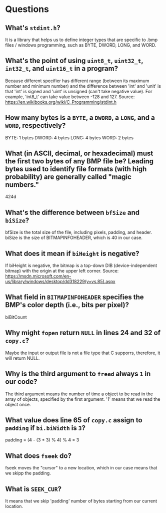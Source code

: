 # Questions

## What's `stdint.h`?

It is a library that helps us to define integer types that are specific to .bmp files / windows programming, such as BYTE, DWORD, LONG, and WORD.

## What's the point of using `uint8_t`, `uint32_t`, `int32_t`, and `uint16_t` in a program?

Because different specifier has different range (between its maximum number and minimum number) and the difference between 'int' and 'unit' is
that 'int' is signed and 'uint' is unsigned (can't take negative value).
For example, 'int8_t' can take value between -128 and 127.
Source: https://en.wikibooks.org/wiki/C_Programming/stdint.h

## How many bytes is a `BYTE`, a `DWORD`, a `LONG`, and a `WORD`, respectively?

BYTE: 1 bytes
DWORD: 4 bytes
LONG: 4 bytes
WORD: 2 bytes

## What (in ASCII, decimal, or hexadecimal) must the first two bytes of any BMP file be? Leading bytes used to identify file formats (with high probability) are generally called "magic numbers."

424d

## What's the difference between `bfSize` and `biSize`?

bfSize is the total size of the file, including pixels, padding, and header.
biSize is the size of BITMAPINFOHEADER, which is 40 in our case.

## What does it mean if `biHeight` is negative?

If biHeight is negative, the bitmap is a top-down DIB (device-independent bitmap) with the origin at the upper left corner.
Source: https://msdn.microsoft.com/en-us/library/windows/desktop/dd318229(v=vs.85).aspx

## What field in `BITMAPINFOHEADER` specifies the BMP's color depth (i.e., bits per pixel)?

biBitCount

## Why might `fopen` return `NULL` in lines 24 and 32 of `copy.c`?

Maybe the input or output file is not a file type that C supporrs, therefore, it will return NULL.

## Why is the third argument to `fread` always `1` in our code?

The third argument means the number of time a object to be read in the array of objects, specified by the first argument.
'1' means that we read the object once.

## What value does line 65 of `copy.c` assign to `padding` if `bi.biWidth` is `3`?

padding = (4 - (3 * 3) % 4) % 4 = 3

## What does `fseek` do?

fseek moves the "cursor" to a new location, which in our case means that we skipp the padding.

## What is `SEEK_CUR`?

It means that we skip 'padding' number of bytes starting from our current location.

